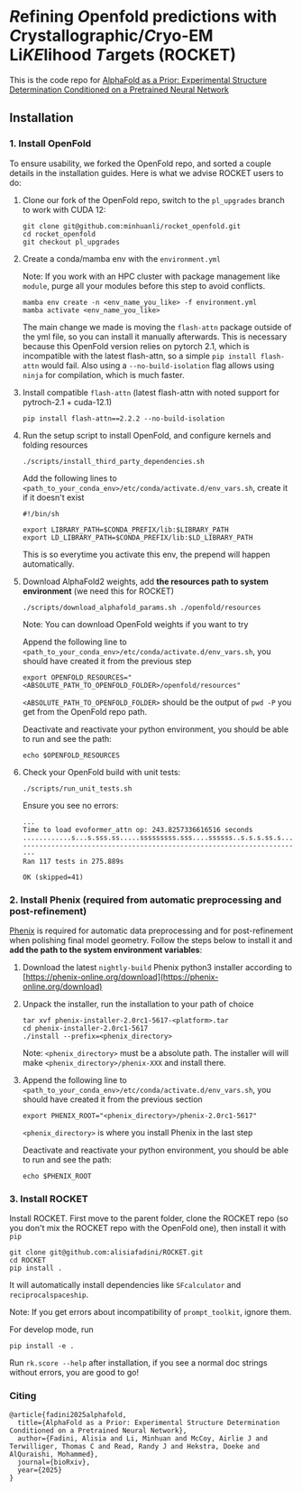 # *R*efining *O*penfold predictions with *C*rystallographic/*C*ryo-EM Li*KE*lihood *T*argets (ROCKET)

This is the code repo for [AlphaFold as a Prior: Experimental Structure Determination Conditioned on a Pretrained Neural Network](https://www.biorxiv.org/content/10.1101/2025.02.18.638828v2)


## Installation

### 1. Install OpenFold

To ensure usability, we forked the OpenFold repo, and sorted a couple details in the installation guides. Here is what we advise ROCKET users to do:

1. Clone our fork of the OpenFold repo, switch to the `pl_upgrades` branch to work with CUDA 12:

    ```
    git clone git@github.com:minhuanli/rocket_openfold.git
    cd rocket_openfold
    git checkout pl_upgrades
    ```

2. Create a conda/mamba env with the `environment.yml`
   
   
    Note: If you work with an HPC cluster with package management like `module`, purge all your modules before this step to avoid conflicts. 
    
    ```
    mamba env create -n <env_name_you_like> -f environment.yml
    mamba activate <env_name_you_like>
    ```
 
    The main change we made is moving the `flash-attn` package outside of the yml file, so you can install it manually afterwards. This is necessary because this OpenFold version relies on pytorch 2.1, which is incompatible with the latest flash-attn, so a simple `pip install flash-attn` would fail. Also using a `--no-build-isolation` flag allows using `ninja` for compilation, which is much faster.
 
   


3. Install compatible `flash-attn` (latest flash-attn with noted support for pytroch-2.1 + cuda-12.1)

    ```
    pip install flash-attn==2.2.2 --no-build-isolation
    ```

4. Run the setup script to install OpenFold, and configure kernels and folding resources
   
    ```
    ./scripts/install_third_party_dependencies.sh
    ```
 
    Add the following lines to `<path_to_your_conda_env>/etc/conda/activate.d/env_vars.sh`, create it if it doesn't exist
    
    ```
    #!/bin/sh
    
    export LIBRARY_PATH=$CONDA_PREFIX/lib:$LIBRARY_PATH
    export LD_LIBRARY_PATH=$CONDA_PREFIX/lib:$LD_LIBRARY_PATH
    ```
 
    This is so everytime you activate this env, the prepend will happen automatically.

5. Download AlphaFold2 weights, add **the resources path to system environment** (we need this for ROCKET)
   
    ```
    ./scripts/download_alphafold_params.sh ./openfold/resources
    ```
 
    Note: You can download OpenFold weights if you want to try

    Append the following line to `<path_to_your_conda_env>/etc/conda/activate.d/env_vars.sh`, you should have created it from the previous step

    ```
    export OPENFOLD_RESOURCES="<ABSOLUTE_PATH_TO_OPENFOLD_FOLDER>/openfold/resources"
    ```

    `<ABSOLUTE_PATH_TO_OPENFOLD_FOLDER>` should be the output of `pwd -P` you get from the OpenFold repo path.

    Deactivate and reactivate your python environment, you should be able to run and see the path:
    
    ```
    echo $OPENFOLD_RESOURCES 
    ```

6. Check your OpenFold build with unit tests:

    ```
    ./scripts/run_unit_tests.sh
    ```
 
    Ensure you see no errors:
    
    ```
    ...
    Time to load evoformer_attn op: 243.8257336616516 seconds
    ............s...s.sss.ss.....sssssssss.sss....ssssss..s.s.s.ss.s......s.s..ss...ss.s.s....s........
    ----------------------------------------------------------------------
    Ran 117 tests in 275.889s
 
    OK (skipped=41)
    ```   

### 2. Install Phenix (required from automatic preprocessing and post-refinement)

[Phenix](https://phenix-online.org/) is required for automatic data preprocessing and for post-refinement when polishing final model geometry. Follow the steps below to install it and **add the path to the system environment variables**:

1. Download the latest `nightly-build` Phenix python3 installer according to [https://phenix-online.org/download](https://phenix-online.org/download)

2. Unpack the installer, run the installation to your path of choice

    ```
    tar xvf phenix-installer-2.0rc1-5617-<platform>.tar
    cd phenix-installer-2.0rc1-5617
    ./install --prefix=<phenix_directory>
    ```

    Note: `<phenix_directory>` must be a absolute path. The installer will will make `<phenix_directory>/phenix-XXX` and install there.

3. Append the following line to `<path_to_your_conda_env>/etc/conda/activate.d/env_vars.sh`, you should have created it from the previous section

    ```
    export PHENIX_ROOT="<phenix_directory>/phenix-2.0rc1-5617"
    ```

    `<phenix_directory>` is where you install Phenix in the last step

    Deactivate and reactivate your python environment, you should be able to run and see the path:
    
    ```
    echo $PHENIX_ROOT 
    ``` 

### 3. Install ROCKET

Install ROCKET. First move to the parent folder, clone the ROCKET repo (so you don't mix the ROCKET repo with the OpenFold one), then install it with `pip`

```
git clone git@github.com:alisiafadini/ROCKET.git
cd ROCKET
pip install .
```

It will automatically install dependencies like `SFcalculator` and `reciprocalspaceship`.

Note: If you get errors about incompatibility of `prompt_toolkit`, ignore them.

For develop mode, run

```
pip install -e .
```

Run `rk.score --help` after installation, if you see a normal doc strings without errors, you are good to go!


### Citing

```
@article{fadini2025alphafold,
  title={AlphaFold as a Prior: Experimental Structure Determination Conditioned on a Pretrained Neural Network},
  author={Fadini, Alisia and Li, Minhuan and McCoy, Airlie J and Terwilliger, Thomas C and Read, Randy J and Hekstra, Doeke and AlQuraishi, Mohammed},
  journal={bioRxiv},
  year={2025}
}
```

   




